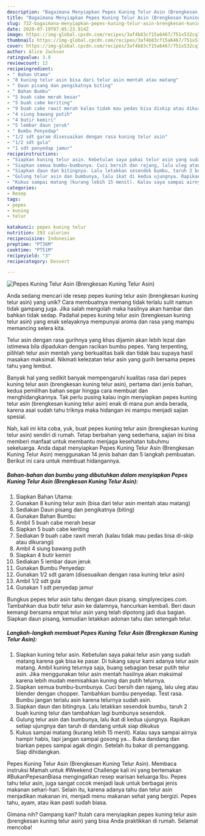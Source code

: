 ```yaml
---
description: "Bagaimana Menyiapkan Pepes Kuning Telur Asin (Brengkesan Kuning Telur Asin) yang Lezat"
title: "Bagaimana Menyiapkan Pepes Kuning Telur Asin (Brengkesan Kuning Telur Asin) yang Lezat"
slug: 722-bagaimana-menyiapkan-pepes-kuning-telur-asin-brengkesan-kuning-telur-asin-yang-lezat
date: 2020-07-19T07:05:23.914Z
image: https://img-global.cpcdn.com/recipes/3af4b83cf15a6467/751x532cq70/pepes-kuning-telur-asin-brengkesan-kuning-telur-asin-foto-resep-utama.jpg
thumbnail: https://img-global.cpcdn.com/recipes/3af4b83cf15a6467/751x532cq70/pepes-kuning-telur-asin-brengkesan-kuning-telur-asin-foto-resep-utama.jpg
cover: https://img-global.cpcdn.com/recipes/3af4b83cf15a6467/751x532cq70/pepes-kuning-telur-asin-brengkesan-kuning-telur-asin-foto-resep-utama.jpg
author: Alice Jackson
ratingvalue: 3.9
reviewcount: 12
recipeingredient:
- " Bahan Utama"
- "8 kuning telur asin bisa dari telur asin mentah atau matang"
- " Daun pisang dan pengikatnya biting"
- " Bahan Bumbu"
- "5 buah cabe merah besar"
- "5 buah cabe keriting"
- "9 buah cabe rawit merah kalau tidak mau pedas bisa diskip atau dikurangi"
- "4 siung bawang putih"
- "4 butir kemiri"
- "5 lembar daun jeruk"
- " Bumbu Penyedap"
- "1/2 sdt garam disesuaikan dengan rasa kuning telur asin"
- "1/2 sdt gula"
- "1 sdt penyedap jamur"
recipeinstructions:
- "Siapkan kuning telur asin. Kebetulan saya pakai telur asin yang sudah matang karena gak bisa ke pasar. Di tukang sayur kami adanya telur asin matang. Ambil kuning telurnya saja, buang sebagian besar putih telur asin. Jika menggunakan telur asin mentah hasilnya akan maksimal karena lebih mudah memisahkan kuning dan putih telurnya."
- "Siapkan semua bumbu-bumbunya. Cuci bersih dan rajang, lalu uleg atau blender dengan chopper. Tambahkan bumbu penyedap. Test rasa. Bumbu jangan terlalu asin karena telurnya sudah asin."
- "Siapkan daun dan bitingnya. Lalu letakkan sesendok bumbu, taruh 2 buah kuning telur dan tambahkan lagi bumbunya sesendok."
- "Gulung telur asin dan bumbunya, lalu ikat di kedua ujungnya. Rapikan setiap ujungnya dan taruh di dandang untuk siap dikukus"
- "Kukus sampai matang (kurang lebih 15 menit). Kalau saya sampai airnya hampir habis, tapi jangan sampai gosong ya... Buka dandang dan biarkan pepes sampai agak dingin. Setelah itu bakar di pemanggang. Siap dihidangkan."
categories:
- Resep
tags:
- pepes
- kuning
- telur

katakunci: pepes kuning telur 
nutrition: 293 calories
recipecuisine: Indonesian
preptime: "PT36M"
cooktime: "PT51M"
recipeyield: "3"
recipecategory: Dessert

---
```



![Pepes Kuning Telur Asin (Brengkesan Kuning Telur Asin)](https://img-global.cpcdn.com/recipes/3af4b83cf15a6467/751x532cq70/pepes-kuning-telur-asin-brengkesan-kuning-telur-asin-foto-resep-utama.jpg)

Anda sedang mencari ide resep pepes kuning telur asin (brengkesan kuning telur asin) yang unik? Cara membuatnya memang tidak terlalu sulit namun tidak gampang juga. Jika salah mengolah maka hasilnya akan hambar dan bahkan tidak sedap. Padahal pepes kuning telur asin (brengkesan kuning telur asin) yang enak selayaknya mempunyai aroma dan rasa yang mampu memancing selera kita.

Telur asin dengan rasa gurihnya yang khas dijamin akan lebih lezat dan istimewa bila dipadukan dengan racikan bumbu pepes. Yang terpenting, pilihlah telur asin mentah yang berkualitas baik dan tidak bau supaya hasil masakan maksimal. Nikmati kelezatan telur asin yang gurih bersama pepes tahu yang lembut.

Banyak hal yang sedikit banyak mempengaruhi kualitas rasa dari pepes kuning telur asin (brengkesan kuning telur asin), pertama dari jenis bahan, kedua pemilihan bahan segar hingga cara membuat dan menghidangkannya. Tak perlu pusing kalau ingin menyiapkan pepes kuning telur asin (brengkesan kuning telur asin) enak di mana pun anda berada, karena asal sudah tahu triknya maka hidangan ini mampu menjadi sajian spesial.


Nah, kali ini kita coba, yuk, buat pepes kuning telur asin (brengkesan kuning telur asin) sendiri di rumah. Tetap berbahan yang sederhana, sajian ini bisa memberi manfaat untuk membantu menjaga kesehatan tubuhmu sekeluarga. Anda dapat menyiapkan Pepes Kuning Telur Asin (Brengkesan Kuning Telur Asin) menggunakan 14 jenis bahan dan 5 langkah pembuatan. Berikut ini cara untuk membuat hidangannya.

<!--inarticleads1-->

##### Bahan-bahan dan bumbu yang dibutuhkan dalam menyiapkan Pepes Kuning Telur Asin (Brengkesan Kuning Telur Asin):

1. Siapkan  Bahan Utama:
1. Gunakan 8 kuning telur asin (bisa dari telur asin mentah atau matang)
1. Sediakan  Daun pisang dan pengikatnya (biting)
1. Gunakan  Bahan Bumbu:
1. Ambil 5 buah cabe merah besar
1. Siapkan 5 buah cabe keriting
1. Sediakan 9 buah cabe rawit merah (kalau tidak mau pedas bisa di-skip atau dikurangi)
1. Ambil 4 siung bawang putih
1. Siapkan 4 butir kemiri
1. Sediakan 5 lembar daun jeruk
1. Gunakan  Bumbu Penyedap:
1. Gunakan 1/2 sdt garam (disesuaikan dengan rasa kuning telur asin)
1. Ambil 1/2 sdt gula
1. Gunakan 1 sdt penyedap jamur


Bungkus pepes telur asin tahu dengan daun pisang. simplyrecipes.com. Tambahkan dua butir telur asin ke dalamnya, hancurkan kembali. Beri daun kemangi bersama empat telur asin yang telah dipotong jadi dua bagian. Siapkan daun pisang, kemudian letakkan adonan tahu dan setengah telur. 

<!--inarticleads2-->

##### Langkah-langkah membuat Pepes Kuning Telur Asin (Brengkesan Kuning Telur Asin):

1. Siapkan kuning telur asin. Kebetulan saya pakai telur asin yang sudah matang karena gak bisa ke pasar. Di tukang sayur kami adanya telur asin matang. Ambil kuning telurnya saja, buang sebagian besar putih telur asin. Jika menggunakan telur asin mentah hasilnya akan maksimal karena lebih mudah memisahkan kuning dan putih telurnya.
1. Siapkan semua bumbu-bumbunya. Cuci bersih dan rajang, lalu uleg atau blender dengan chopper. Tambahkan bumbu penyedap. Test rasa. Bumbu jangan terlalu asin karena telurnya sudah asin.
1. Siapkan daun dan bitingnya. Lalu letakkan sesendok bumbu, taruh 2 buah kuning telur dan tambahkan lagi bumbunya sesendok.
1. Gulung telur asin dan bumbunya, lalu ikat di kedua ujungnya. Rapikan setiap ujungnya dan taruh di dandang untuk siap dikukus
1. Kukus sampai matang (kurang lebih 15 menit). Kalau saya sampai airnya hampir habis, tapi jangan sampai gosong ya... Buka dandang dan biarkan pepes sampai agak dingin. Setelah itu bakar di pemanggang. Siap dihidangkan.


Pepes Kuning Telur Asin (Brengkesan Kuning Telur Asin). Membaca instruksi Mamah untuk #Weekend Challenge kali ini yang bertemakan #BukanPepesanBiasa mengingatkan resep warisan keluarga Ibu. Pepes tahu telur asin, juga sangat cocok menjadi lauk untuk berbagai jenis makanan sehari-hari. Selain itu, karena adanya tahu dan telur asin menjadikan makanan ini, menjadi menu makanan sehat yang bergizi. Pepes tahu, ayam, atau ikan pasti sudah biasa. 

Gimana nih? Gampang kan? Itulah cara menyiapkan pepes kuning telur asin (brengkesan kuning telur asin) yang bisa Anda praktikkan di rumah. Selamat mencoba!
